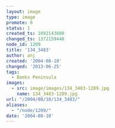 ```yaml
---
layout: image
type: image
promote: 0
status: 1
created_ts: 1092143880
changed_ts: 1372159448
node_id: 1209
title: '134_3483'
author: anj
created: '2004-08-10'
changed: '2013-06-25'
tags:
  - Banks Peninsula
images:
  - src: image/images/134_3483-1209.jpg
    name: 134_3483-1209.jpg
url: "/2004/08/10/134_3483/"
aliases:
  - "/node/1209/"
date: '2004-08-10'
---
```


